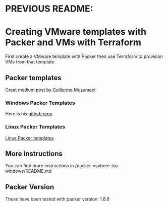 


# PREVIOUS README:

# Creating VMware templates with Packer and VMs with Terraform
First create a VMware template with Packer then use Terraform to provision VMs from that template

## Packer templates
Great medium post by [Guillermo Musumeci](https://medium.com/@gmusumeci/how-to-use-packer-to-build-a-windows-server-template-for-vmware-vsphere-3bc0dc9852ed)

### Windows Packer Templates
Here is his [github repo](https://github.com/guillermo-musumeci/packer-vsphere-iso-windows)

### Linux Packer Templates
[Linux Packer templates](https://github.com/guillermo-musumeci/packer-vsphere-iso-linux)

## More instructions
You can find more instructions in /packer-vsphere-iso-windows/README.md

## Packer Version
These have been tested with packer version: 1.6.6
